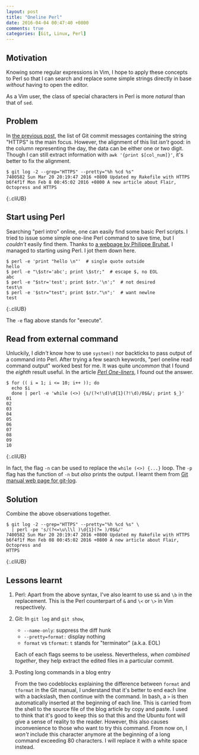 ```yaml
---
layout: post
title: "Oneline Perl"
date: 2016-04-04 00:47:40 +0800
comments: true
categories: [Git, Linux, Perl]
---
```


Motivation
---

Knowing some regular expressions in Vim, I hope to apply these
concepts to Perl so that I can search and replace some simple strings
directly in base *without* having to open the editor.

As a Vim user, the class of special characters in Perl is more
*natural* than that of `sed`.

Problem
---

In [the previous post][pp], the list of Git commit messages containing
the string "HTTPS" is the main focus.  However, the alignment of this
list *isn't* good: in the column representing the day, the data can be
either one or two digit.  Though I can still extract information with
`awk '{print $[col_num]}'`, it's better to fix the alignment.

    $ git log -2 --grep="HTTPS" --pretty="%h %cd %s"
    7400582 Sun Mar 20 20:19:47 2016 +0800 Updated my Rakefile with HTTPS
    b6f4f1f Mon Feb 8 00:45:02 2016 +0800 A new article about Flair, Octopress and HTTPS
{:.cliUB}

<!-- more -->

Start using Perl
---

Searching "perl intro" online, one can easily find some basic Perl
scripts.  I tried to issue some simple one-line Perl command to save
time, but I *couldn't* easily find them.  Thanks to
[a webpage by Philippe Bruhat][oneline], I managed to starting using
Perl.  I jot them down here.

    $ perl -e 'print "hello \n"'  # single quote outside
    hello
    $ perl -e "\$str='abc'; print \$str;"  # escape $, no EOL
    abc
    $ perl -e "$str='test'; print $str.'\n';"  # not desired
    test\n
    $ perl -e '$str="test"; print $str."\n";'  # want newlne
    test
{:.cliUB}

The `-e` flag above stands for "execute".

Read from external command
---

Unluckily, I *didn't* know how to use `system()` nor backticks to pass
output of a command into Perl.  After trying a few search keywords,
"perl oneline read command output" worked best for me.  It was quite
*uncommon* that I found the *eighth* result useful.  In the article
[*Perl One-liners*][1er], I found out the answer.

    $ for (( i = 1; i <= 10; i++ )); do
      echo $i
      done | perl -e 'while (<>) {s/(?<!\d)\d{1}(?!\d)/0$&/; print $_}'
    01
    02
    03
    04
    05
    06
    07
    08
    09
    10
{:.cliUB}

In fact, the flag `-n` can be used to replace the `while (<>) {...}`
loop.  The `-p` flag has the function of `-n` but *also* prints the
output.  I learnt them from [Git manual web page for git-log][gitlog].

Solution
---

Combine the above observations together.

    $ git log -2 --grep="HTTPS" --pretty="%h %cd %s" \
      | perl -pe 's/(?<=\u\l\l )\d{1}(?= )/0$&/'
    7400582 Sun Mar 20 20:19:47 2016 +0800 Updated my Rakefile with HTTPS
    b6f4f1f Mon Feb 08 00:45:02 2016 +0800 A new article about Flair, Octopress and 
    HTTPS
{:.cliUB}

Lessons learnt
---

1. Perl: Apart from the above syntax, I've also learnt to use `$&` and
   `\b` in the replacement.  This is the Perl counterpart of `&` and
   `\<` or `\>` in Vim respectively.
2. Git: In `git log` and `git show`,
    - `--name-only`: suppress the diff hunk
    - `--pretty=format:` display nothing
    - `format` vs `tformat`: `t` stands for "terminator" (a.k.a. EOL)

    Each of each flags seems to be useless.  Nevertheless, *when
    combined together*, they help extract the edited files in a
    particular commit.

3. Posting long commands in a blog entry

    From the two codeblocks explaining the difference between `format`
    and `tformat` in the Git manual, I understand that it's better to
    end each line with a backslash, then continue with the command.
    In bash,  a `>` is then automatically inserted at the beginning of
    each line.  This is carried from the shell to the source file of
    the blog article by copy and paste.  I used to think that it's
    good to keep this so that this and the Ubuntu font will give a
    sense of reality to the reader.  However, this also causes
    inconvenience to those who want to try this command.  From now on,
    I *won't* include this character anymore at the beginning of a
    long command exceeding 80 characters.  I will replace it with a
    white space instead.

[pp]: /blog/2016/04/03/searching-git-commit-messages/
[oneline]: http://articles.mongueurs.net/magazines/linuxmag50.html
[1er]: http://www.theperlreview.com/articles/one-liners.html
[gitlog]: https://www.kernel.org/pub/software/scm/git/docs/git-log.html
